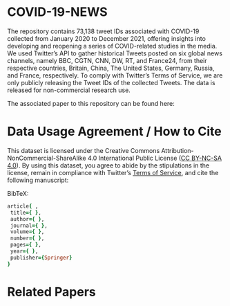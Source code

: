 
# COVID-19-NEWS
 
The repository contains  73,138   tweet  IDs associated with COVID-19   collected from January 2020 to December 2021, offering insights into developing and reopening a series of COVID-related studies in the media. We used Twitter’s API to gather historical Tweets posted on six global news channels, namely BBC, CGTN, CNN, DW, RT, and France24, from their respective countries, Britain, China, The United States, Germany, Russia, and France, respectively. To comply with Twitter’s Terms of Service, we are only publicly releasing the Tweet IDs of the collected Tweets. The data is released for non-commercial research use.

The associated paper to this repository can be found here:


 
 


# Data Usage Agreement / How to Cite
This dataset is licensed under the Creative Commons Attribution-NonCommercial-ShareAlike 4.0 International Public License (<a href="https://creativecommons.org/licenses/by-nc-sa/4.0/" rel="nofollow">CC BY-NC-SA 4.0</a>). By using this dataset, you agree to abide by the stipulations in the license, remain in compliance with Twitter’s <a href="https://developer.twitter.com/en/developer-terms/agreement-and-policy" rel="nofollow">Terms of Service</a>, and cite the following manuscript:
 

BibTeX:

 ```ruby
article{ ,
  title={ },
  author={ },
  journal={ },
  volume={ },
  number={ },
  pages={ },
  year={ },
  publisher={Springer}
} 

```

 
 
# Related Papers
